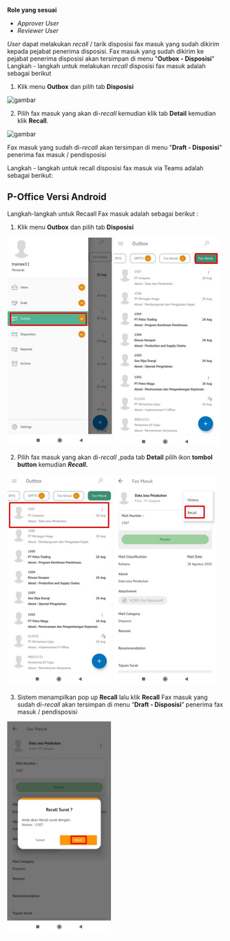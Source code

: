 **Role yang sesuai**

- *Approver User*
- *Reviewer User*

*User* dapat melakukan *recall* / tarik disposisi fax masuk yang sudah dikirim kepada pejabat penerima disposisi. Fax masuk yang sudah dikirim ke pejabat penerima disposisi akan tersimpan di menu "**Outbox - Disposisi**" Langkah - langkah untuk melakukan *recall* disposisi fax masuk adalah sebagai berikut

1. Klik menu **Outbox** dan pilih tab **Disposisi**

![gambar](SC_FaxMasuk/FM44.png)

2. Pilih fax masuk yang akan di-*recall* kemudian klik tab **Detail** kemudian klik **Recall**.

![gambar](SC_FaxMasuk/FM45.png)

Fax masuk yang sudah di-*recall* akan tersimpan di menu "**Draft - Disposisi**" penerima fax masuk / pendisposisi


Langkah - langkah untuk recall disposisi fax masuk via Teams adalah sebagai berikut: 


## **P-Office Versi Android**

Langkah-langkah untuk Recaall Fax masuk adalah sebagai berikut :

1. Klik menu **Outbox** dan pilih tab **Disposisi**

![gambar](Faxmasuk/FM_Android/Recalldisposisi/A01.jpg) ![gambar](Faxmasuk/FM_Android/Recalldisposisi/A02.jpg)

2. Pilih fax masuk yang akan di-_recall_ ,pada tab **Detail** pilih ikon **tombol button** kemudian **_Recall_.**

![gambar](Faxmasuk/FM_Android/Recalldisposisi/A03.jpg) ![gambar](Faxmasuk/FM_Android/Recalldisposisi/A04.jpg)

3. Sistem menampilkan pop up **Recall** lalu klik **Recall** Fax masuk yang sudah di-_recall_ akan tersimpan di menu “**Draft - Disposisi**” penerima fax masuk / pendisposisi

![gambar](Faxmasuk/FM_Android/Recalldisposisi/A05.jpg)
